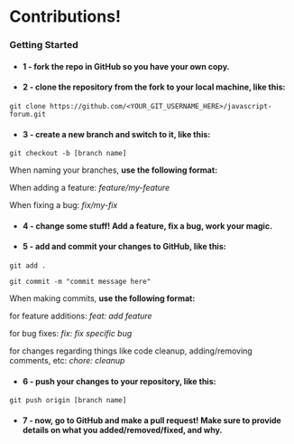 # Contributions!

### Getting Started

- ####  1 - fork the repo in GitHub so you have your own copy.

- ####  2 - clone the repository from the fork to your local machine, like this:

``
git clone https://github.com/<YOUR_GIT_USERNAME_HERE>/javascript-forum.git
``

- #### 3 - create a new branch and switch to it, like this:

``
git checkout -b [branch name]
``

When naming your branches, **use the following format:**

When adding a feature: *feature/my-feature*

When fixing a bug: *fix/my-fix*

- #### 4 - change some stuff! Add a feature, fix a bug, work your magic.

- #### 5 - add and commit your changes to GitHub, like this:

``
git add .
``

``
git commit -m "commit message here"
``

When making commits, **use the following format:**

for feature additions: *feat: add feature*

for bug fixes: *fix: fix specific bug*

for changes regarding things like code cleanup, adding/removing comments, etc: *chore: cleanup*

- #### 6 - push your changes to your repository, like this:

``
git push origin [branch name]
``

- #### 7 - now, go to GitHub and make a pull request! Make sure to provide details on what you added/removed/fixed, and why.
